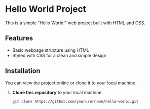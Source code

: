 # Hello World Project

This is a simple "Hello World!" web project built with HTML and CSS.

## Features
- Basic webpage structure using HTML
- Styled with CSS for a clean and simple design

## Installation

You can view the project online or clone it to your local machine:

1. **Clone this repository** to your local machine:
   ```bash
   git clone https://github.com/yourusername/hello-world.git
